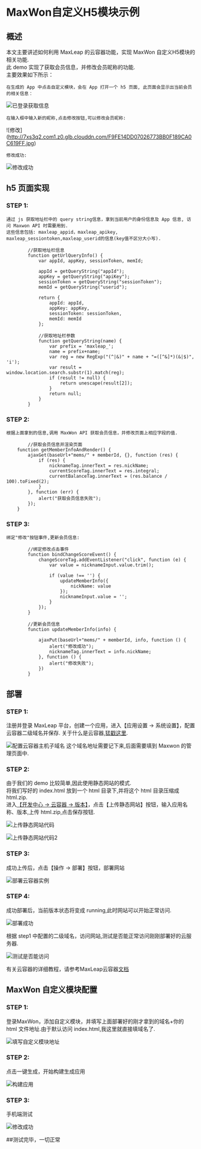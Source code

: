 # MaxWon自定义H5模块示例

## 概述
本文主要讲述如何利用 MaxLeap 的云容器功能，实现 MaxWon 自定义H5模块的相关功能.  
此 demo 实现了获取会员信息，并修改会员昵称的功能.  
主要效果如下所示：  

	在生成的 App 中点击自定义模块，会在 App 打开一个 h5 页面, 此页面会显示出当前会员的相关信息：
	
![已登录获取信息](http://7xs3q2.com1.z0.glb.clouddn.com/F411B6D56A3C73BAAD3B0E04C650BA53.jpg)

	在输入框中输入新的昵称,点击修改按钮,可以修改会员昵称:
	
![修改]	(http://7xs3q2.com1.z0.glb.clouddn.com/F9FE14DD07026773BB0F189CA0C619FF.jpg)  

	修改成功:

![修改成功](http://7xs3q2.com1.z0.glb.clouddn.com/92CAD1846AFAD9846758A7E18C7B6A65.jpg)

## h5 页面实现
### STEP 1:
	通过 js 获取地址栏中的 query string信息，拿到当前用户的身份信息及 App 信息, 访问 Maxwon API 时需要用到.  
	这些信息包括: maxleap_appid，maxleap_apikey, maxleap_sessiontoken,maxleap_userid的信息(key值不区分大小写).  

```
        //获取地址栏信息
        function getUrlQueryInfo() {
            var appId, appKey, sessionToken, memId;

            appId = getQueryString("appId");
            appKey = getQueryString("apiKey");
            sessionToken = getQueryString("sessionToken");
            memId = getQueryString("userid");

            return {
                appId: appId,
                appKey: appKey,
                sessionToken: sessionToken,
                memId: memId
            };

            //获取地址栏参数
            function getQueryString(name) {
                var prefix = 'maxleap_';
                name = prefix+name;
                var reg = new RegExp("(^|&)" + name + "=([^&]*)(&|$)", 'i');
                var result = window.location.search.substr(1).match(reg);
                if (result != null) {
                    return unescape(result[2]);
                }
                return null;
            }
        }
```
	
### STEP 2:
	根据上面拿到的信息,调用 MaxWon API 获取会员信息，并修改页面上相应字段的值.

```
        //获取会员信息并渲染页面
    function getMemberInfoAndRender() {
        ajaxGet(baseUrl+"mems/" + memberId, {}, function (res) {
            if (res) {
                nicknameTag.innerText = res.nickName;
                currentScoreTag.innerText = res.integral;
                currentBalanceTag.innerText = (res.balance / 100).toFixed(2);
            }
        }, function (err) {
            alert("获取会员信息失败");
        });
    }
```
	
### STEP 3:
	绑定"修改"按钮事件,更新会员信息:
```
        //绑定修改点击事件
        function bindChangeScoreEvent() {
            changeScoreTag.addEventListener("click", function (e) {
                var value = nicknameInput.value.trim();

                if (value !== '') {
                    updateMemberInfo({
                        nickName: value
                    });
                    nicknameInput.value = '';
                }
            });
        }

        //更新会员信息
        function updateMemberInfo(info) {

            ajaxPut(baseUrl+"mems/" + memberId, info, function () {
                alert("修改成功");
                nicknameTag.innerText = info.nickName;
            }, function () {
                alert("修改失败");
            })
        }
```

## 部署

### STEP 1:
注册并登录 MaxLeap 平台，创建一个应用，进入【应用设置 -> 系统设置】，配置云容器二级域名并保存.
关于什么是云容器,[猛戳这里](https://maxleap.cn/s/web/zh_cn/guide/usermanual/cloudContainer.html). 

![配置云容器主机子域名](https://static.maxleap.cn/s/web/zh_cn/images/LAS-Docs-Images/web_container1.png)
这个域名地址需要记下来,后面需要填到 Maxwon 的管理页面中.   

### STEP 2:
由于我们的 demo 比较简单,因此使用静态网站的模式.  
将我们写好的 index.html 放到一个 html 目录下,并将这个 html 目录压缩成 html.zip.  
进入[【开发中心 -> 云容器 -> 版本】](https://maxleap.cn/p/console/cloudcontainer#versionstatus)，点击【上传静态网站】按钮，输入应用名称、版本,上传 html.zip,点击保存按钮.
   
![上传静态网站代码](https://static.maxleap.cn/s/web/zh_cn/images/LAS-Docs-Images/web_container2.png)

![上传静态网站代码2](https://static.maxleap.cn/s/web/zh_cn/images/LAS-Docs-Images/web_container3.png)



### STEP 3:

成功上传后，点击【操作 -> 部署】按钮，部署网站  

![部署云容器实例](https://static.maxleap.cn/s/web/zh_cn/images/LAS-Docs-Images/web_container4.png)

### STEP 4:
成功部署后，当前版本状态将变成 running,此时网站可以开始正常访问.  

![部署成功](https://static.maxleap.cn/s/web/zh_cn/images/LAS-Docs-Images/web_container6.png)

根据 step1 中配置的二级域名，访问网站,测试是否能正常访问刚刚部署好的云服务器.

![测试是否能访问](http://7xs3q2.com1.z0.glb.clouddn.com/lALOWDErDc0C4s0Bnw_415_738.png)	
	
有关云容器的详细教程，请参考MaxLeap云容器[文档](https://maxleap.cn/s/web/zh_cn/guide/usermanual/cloudContainer.html#云容器-使用流程-静态网站项目)

## MaxWon 自定义模块配置
### STEP 1:
登录MaxWon，添加自定义模块，并填写上面部署好的刚才拿到的域名+你的 html 文件地址.由于默认访问 index.html,我这里就直接填域名了.  

![填写自定义模块地址](http://7xs3q2.com1.z0.glb.clouddn.com/97B77EFC-C381-4C9D-8D2D-11D37317F38E.png)

### STEP 2:
点击一键生成，开始构建生成应用  

![构建应用](http://7xs3q2.com1.z0.glb.clouddn.com/31D2182E-BEB9-424D-8E74-4E45A404DD48.png)


### STEP 3:
手机端测试  

![修改成功](http://7xs3q2.com1.z0.glb.clouddn.com/lALOV74r7M0HgM0EOA_1080_1920.png)

##测试完毕，一切正常